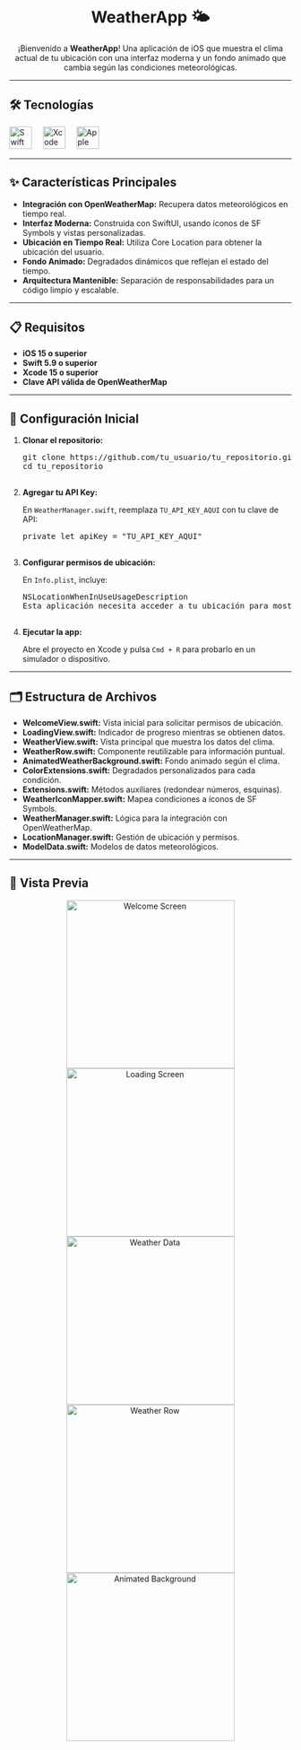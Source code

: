 <h1 align="center">WeatherApp 🌤️</h1>

<p align="center">
¡Bienvenido a <strong>WeatherApp</strong>! Una aplicación de iOS que muestra el clima actual de tu ubicación con una interfaz moderna y un fondo animado que cambia según las condiciones meteorológicas.
</p>

---

<h2 align="left">🛠️ Tecnologías</h2>

<div align="left">
  <img src="https://cdn.jsdelivr.net/gh/devicons/devicon/icons/swift/swift-original.svg" height="40" alt="Swift logo" />
  <img width="12" />
  <img src="https://cdn.jsdelivr.net/gh/devicons/devicon/icons/xcode/xcode-original.svg" height="40" alt="Xcode logo" />
  <img width="12" />
  <img src="https://cdn.jsdelivr.net/gh/devicons/devicon/icons/apple/apple-original.svg" height="40" alt="Apple logo" />
</div>

---

<h2 align="left">✨ Características Principales</h2>

<ul>
  <li><strong>Integración con OpenWeatherMap:</strong> Recupera datos meteorológicos en tiempo real.</li>
  <li><strong>Interfaz Moderna:</strong> Construida con SwiftUI, usando íconos de SF Symbols y vistas personalizadas.</li>
  <li><strong>Ubicación en Tiempo Real:</strong> Utiliza Core Location para obtener la ubicación del usuario.</li>
  <li><strong>Fondo Animado:</strong> Degradados dinámicos que reflejan el estado del tiempo.</li>
  <li><strong>Arquitectura Mantenible:</strong> Separación de responsabilidades para un código limpio y escalable.</li>
</ul>

---

<h2 align="left">📋 Requisitos</h2>

<ul>
  <li><strong>iOS 15 o superior</strong></li>
  <li><strong>Swift 5.9 o superior</strong></li>
  <li><strong>Xcode 15 o superior</strong></li>
  <li><strong>Clave API válida de OpenWeatherMap</strong></li>
</ul>

---

<h2 align="left">🚀 Configuración Inicial</h2>

<ol>
  <li><strong>Clonar el repositorio:</strong>
    <pre>
git clone https://github.com/tu_usuario/tu_repositorio.git
cd tu_repositorio
    </pre>
  </li>
  <li><strong>Agregar tu API Key:</strong>
    <p>En <code>WeatherManager.swift</code>, reemplaza <code>TU_API_KEY_AQUI</code> con tu clave de API:</p>
    <pre>
private let apiKey = "TU_API_KEY_AQUI"
    </pre>
  </li>
  <li><strong>Configurar permisos de ubicación:</strong>
    <p>En <code>Info.plist</code>, incluye:</p>
    <pre>
<key>NSLocationWhenInUseUsageDescription</key>
<string>Esta aplicación necesita acceder a tu ubicación para mostrar el clima actual.</string>
    </pre>
  </li>
  <li><strong>Ejecutar la app:</strong>
    <p>Abre el proyecto en Xcode y pulsa <code>Cmd + R</code> para probarlo en un simulador o dispositivo.</p>
  </li>
</ol>

---

<h2 align="left">🗂️ Estructura de Archivos</h2>

<ul>
  <li><strong>WelcomeView.swift:</strong> Vista inicial para solicitar permisos de ubicación.</li>
  <li><strong>LoadingView.swift:</strong> Indicador de progreso mientras se obtienen datos.</li>
  <li><strong>WeatherView.swift:</strong> Vista principal que muestra los datos del clima.</li>
  <li><strong>WeatherRow.swift:</strong> Componente reutilizable para información puntual.</li>
  <li><strong>AnimatedWeatherBackground.swift:</strong> Fondo animado según el clima.</li>
  <li><strong>ColorExtensions.swift:</strong> Degradados personalizados para cada condición.</li>
  <li><strong>Extensions.swift:</strong> Métodos auxiliares (redondear números, esquinas).</li>
  <li><strong>WeatherIconMapper.swift:</strong> Mapea condiciones a íconos de SF Symbols.</li>
  <li><strong>WeatherManager.swift:</strong> Lógica para la integración con OpenWeatherMap.</li>
  <li><strong>LocationManager.swift:</strong> Gestión de ubicación y permisos.</li>
  <li><strong>ModelData.swift:</strong> Modelos de datos meteorológicos.</li>
</ul>

---

<h2 align="left">🎨 Vista Previa</h2>

<p align="center">
  <img src="https://github.com/user-attachments/assets/cb4cc968-291a-4dd2-86d8-84d8a2866b74" alt="Welcome Screen" width="300" />
  <img src="https://github.com/user-attachments/assets/4e60f4ef-f95f-4663-8754-25ca0c1bc5e5" alt="Loading Screen" width="300" />
  <img src="https://github.com/user-attachments/assets/938c5d55-6311-419c-ba01-38b53442b593" alt="Weather Data" width="300" />
  <img src="https://github.com/user-attachments/assets/4f2442bb-4765-411d-894f-e9c9465b6f08" alt="Weather Row" width="300" />
  <img src="https://github.com/user-attachments/assets/f151ec84-ddaf-4b8c-aa50-c62d402c09d0" alt="Animated Background" width="300" />
</p>
